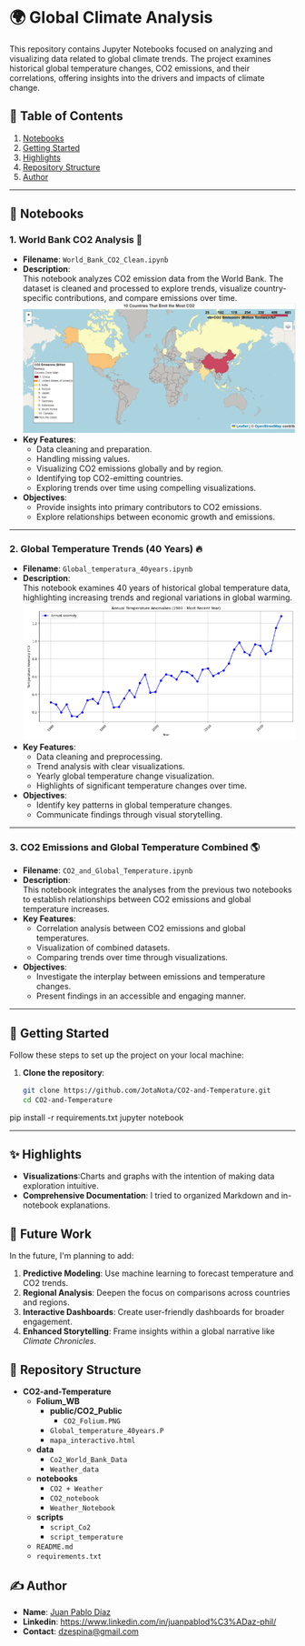 # 🌍 Global Climate Analysis

This repository contains Jupyter Notebooks focused on analyzing and visualizing data related to global climate trends. The project examines historical global temperature changes, CO2 emissions, and their correlations, offering insights into the drivers and impacts of climate change.

## 📑 Table of Contents
1. [Notebooks](#-notebooks)
2. [Getting Started](#-getting-started)
3. [Highlights](#-highlights)
4. [Repository Structure](#repository-structure)
5. [Author](#️-author)
---

## 📂 Notebooks

### 1. **World Bank CO2 Analysis** 🌿
- **Filename**: `World_Bank_CO2_Clean.ipynb`  
- **Description**:  
  This notebook analyzes CO2 emission data from the World Bank. The dataset is cleaned and processed to explore trends, visualize country-specific contributions, and compare emissions over time.
  ![Folium CO2 Map](https://github.com/JotaNota/CO2-and-Temperature/raw/main/Folium_WB/CO2%20Follium.PNG) 
- **Key Features**:  
  - Data cleaning and preparation.  
  - Handling missing values.  
  - Visualizing CO2 emissions globally and by region.  
  - Identifying top CO2-emitting countries.  
  - Exploring trends over time using compelling visualizations.  
- **Objectives**:  
  - Provide insights into primary contributors to CO2 emissions.  
  - Explore relationships between economic growth and emissions.

---

### 2. **Global Temperature Trends (40 Years)** 🔥
- **Filename**: `Global_temperatura_40years.ipynb`  
- **Description**:  
  This notebook examines 40 years of historical global temperature data, highlighting increasing trends and regional variations in global warming.
  ![Global Temperature Map](https://github.com/JotaNota/CO2-and-Temperature/raw/main/Folium_WB/Global_temperature_40years.PNG)
- **Key Features**:  
  - Data cleaning and preprocessing.  
  - Trend analysis with clear visualizations.  
  - Yearly global temperature change visualization.  
  - Highlights of significant temperature changes over time.  
- **Objectives**:  
  - Identify key patterns in global temperature changes.  
  - Communicate findings through visual storytelling.

---

### 3. **CO2 Emissions and Global Temperature Combined** 🌎
- **Filename**: `CO2_and_Global_Temperature.ipynb`  
- **Description**:  
  This notebook integrates the analyses from the previous two notebooks to establish relationships between CO2 emissions and global temperature increases.  
- **Key Features**:  
  - Correlation analysis between CO2 emissions and global temperatures.  
  - Visualization of combined datasets.  
  - Comparing trends over time through visualizations.  
- **Objectives**:  
  - Investigate the interplay between emissions and temperature changes.  
  - Present findings in an accessible and engaging manner.

---

## 🚀 Getting Started

Follow these steps to set up the project on your local machine:

1. **Clone the repository**:
   ```bash
   git clone https://github.com/JotaNota/CO2-and-Temperature.git
   cd CO2-and-Temperature
pip install -r requirements.txt
jupyter notebook

---

## ✨ Highlights

- **Visualizations**:Charts and graphs with the intention of making data exploration intuitive.
- **Comprehensive Documentation**: I tried to organized Markdown and in-notebook explanations.

## 🚀 Future Work

In the future, I'm planning to add:
1. **Predictive Modeling**: Use machine learning to forecast temperature and CO2 trends.  
2. **Regional Analysis**: Deepen the focus on comparisons across countries and regions.  
3. **Interactive Dashboards**: Create user-friendly dashboards for broader engagement.  
4. **Enhanced Storytelling**: Frame insights within a global narrative like _Climate Chronicles_.



## 📂 Repository Structure

- **CO2-and-Temperature**  
  - **Folium_WB**  
    - **public/CO2_Public**  
      - `CO2_Folium.PNG`  
    - `Global_temperature_40years.P`  
    - `mapa_interactivo.html`  
  - **data**  
    - `Co2_World_Bank_Data`  
    - `Weather_data`  
  - **notebooks**  
    - `CO2 + Weather`  
    - `CO2_notebook`  
    - `Weather_Notebook`  
  - **scripts**  
    - `script_Co2`  
    - `script_temperature`  
  - `README.md`  
  - `requirements.txt`  


## ✍️ Author

- **Name**: [Juan Pablo Díaz](https://www.linkedin.com/in/juanpablod%C3%ADaz-phil/)
- **Linkedin**: https://www.linkedin.com/in/juanpablod%C3%ADaz-phil/
- **Contact**: dzespina@gmail.com


